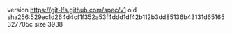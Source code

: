 version https://git-lfs.github.com/spec/v1
oid sha256:529ec1d264d4cf1f352a53f4ddd1df42b112b3dd85136b43131d65165327705c
size 3938
